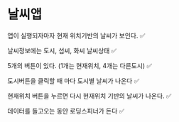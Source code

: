 # 날씨앱

앱이 실행되자마자 현재 위치기반의 날씨가 보인다. ✅


날씨정보에는 도시, 섭씨, 화씨 날씨상태 ✅


5개의 버튼이 있다. (1개는 현재위치, 4개는 다른도시) ✅


도시버튼을 클릭할 때 마다 도시별 날씨가 나온다 ✅


현재위치 버튼을 누르면 다시 현재위치 기반의 날씨가 나온다. ✅


데이터를 들고오는 동안 로딩스피너가 돈다 ✅


